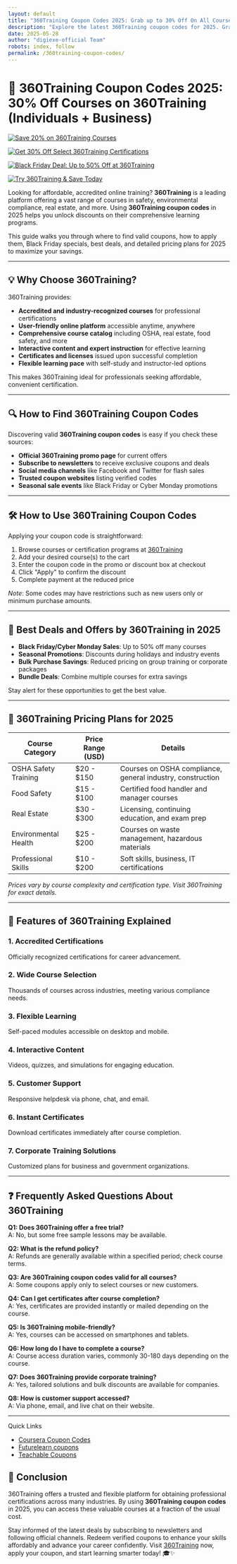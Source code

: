 ```yaml
---
layout: default
title: "360Training Coupon Codes 2025: Grab up to 30% Off On All Courses"
description: "Explore the latest 360Training coupon codes for 2025. Grab best discounts up to 30% Off All courses."
date: 2025-05-28
author: "digiexe-official Team"
robots: index, follow
permalink: /360training-coupon-codes/
---
```


# 🚀 360Training Coupon Codes 2025: 30% Off Courses on 360Training (Individuals + Business)

[![Save 20% on 360Training Courses](https://img.shields.io/badge/Save%2020%25-360Training%20Courses-brightgreen?style=for-the-badge)](https://www.360training.com/)

[![Get 30% Off Select 360Training Certifications](https://img.shields.io/badge/Get%2030%25%20Off-360Training%20Certifications-blue?style=for-the-badge)](https://www.360training.com/)

[![Black Friday Deal: Up to 50% Off at 360Training](https://img.shields.io/badge/Black%20Friday%20Deal-Up%20to%2050%25%20Off-orange?style=for-the-badge)](https://www.360training.com/)

[![Try 360Training & Save Today](https://img.shields.io/badge/Try%20360Training-Save%20Today-purple?style=for-the-badge)](https://www.360training.com/)


Looking for affordable, accredited online training? **360Training** is a leading platform offering a vast range of courses in safety, environmental compliance, real estate, and more. Using **360Training coupon codes** in 2025 helps you unlock discounts on their comprehensive learning programs.

This guide walks you through where to find valid coupons, how to apply them, Black Friday specials, best deals, and detailed pricing plans for 2025 to maximize your savings.

---

## 💡 Why Choose 360Training?

360Training provides:

- **Accredited and industry-recognized courses** for professional certifications  
- **User-friendly online platform** accessible anytime, anywhere  
- **Comprehensive course catalog** including OSHA, real estate, food safety, and more  
- **Interactive content and expert instruction** for effective learning  
- **Certificates and licenses** issued upon successful completion  
- **Flexible learning pace** with self-study and instructor-led options  

This makes 360Training ideal for professionals seeking affordable, convenient certification.

---

## 🔍 How to Find 360Training Coupon Codes

Discovering valid **360Training coupon codes** is easy if you check these sources:

- **Official 360Training promo page** for current offers  
- **Subscribe to newsletters** to receive exclusive coupons and deals  
- **Social media channels** like Facebook and Twitter for flash sales  
- **Trusted coupon websites** listing verified codes  
- **Seasonal sale events** like Black Friday or Cyber Monday promotions  

---

## 🛠️ How to Use 360Training Coupon Codes

Applying your coupon code is straightforward:

1. Browse courses or certification programs at [360Training](https://www.360training.com/)  
2. Add your desired course(s) to the cart  
3. Enter the coupon code in the promo or discount box at checkout  
4. Click "Apply" to confirm the discount  
5. Complete payment at the reduced price  

*Note*: Some codes may have restrictions such as new users only or minimum purchase amounts.

---

## 🎉 Best Deals and Offers by 360Training in 2025

- **Black Friday/Cyber Monday Sales**: Up to 50% off many courses  
- **Seasonal Promotions**: Discounts during holidays and industry events  
- **Bulk Purchase Savings**: Reduced pricing on group training or corporate packages  
- **Bundle Deals**: Combine multiple courses for extra savings  

Stay alert for these opportunities to get the best value.

---

## 💸 360Training Pricing Plans for 2025

| Course Category       | Price Range (USD)   | Details                                                       |
|----------------------|---------------------|---------------------------------------------------------------|
| OSHA Safety Training | $20 - $150          | Courses on OSHA compliance, general industry, construction     |
| Food Safety          | $15 - $100          | Certified food handler and manager courses                     |
| Real Estate          | $30 - $300          | Licensing, continuing education, and exam prep                 |
| Environmental Health | $25 - $200          | Courses on waste management, hazardous materials               |
| Professional Skills  | $10 - $200          | Soft skills, business, IT certifications                       |

*Prices vary by course complexity and certification type. Visit 360Training for exact details.*

---

## 🌟 Features of 360Training Explained

### 1. **Accredited Certifications**  
Officially recognized certifications for career advancement.

### 2. **Wide Course Selection**  
Thousands of courses across industries, meeting various compliance needs.

### 3. **Flexible Learning**  
Self-paced modules accessible on desktop and mobile.

### 4. **Interactive Content**  
Videos, quizzes, and simulations for engaging education.

### 5. **Customer Support**  
Responsive helpdesk via phone, chat, and email.

### 6. **Instant Certificates**  
Download certificates immediately after course completion.

### 7. **Corporate Training Solutions**  
Customized plans for business and government organizations.

---

## ❓ Frequently Asked Questions About 360Training

**Q1: Does 360Training offer a free trial?**  
A: No, but some free sample lessons may be available.

**Q2: What is the refund policy?**  
A: Refunds are generally available within a specified period; check course terms.

**Q3: Are 360Training coupon codes valid for all courses?**  
A: Some coupons apply only to select courses or new customers.

**Q4: Can I get certificates after course completion?**  
A: Yes, certificates are provided instantly or mailed depending on the course.

**Q5: Is 360Training mobile-friendly?**  
A: Yes, courses can be accessed on smartphones and tablets.

**Q6: How long do I have to complete a course?**  
A: Course access duration varies, commonly 30-180 days depending on the course.

**Q7: Does 360Training provide corporate training?**  
A: Yes, tailored solutions and bulk discounts are available for companies.

**Q8: How is customer support accessed?**  
A: Via phone, email, and live chat on their website.

---

Quick Links

- [Coursera Coupon Codes](https://rankloud.github.io/ibcs/coursera-coupon-codes/)
- [Futurelearn coupons](https://rankloud.github.io/ibcs/futurelearn-coupon-codes/)
- [Teachable Coupons](https://rankloud.github.io/ibcs/teachable-coupon-codes/)

## 📝 Conclusion

360Training offers a trusted and flexible platform for obtaining professional certifications across many industries. By using **360Training coupon codes** in 2025, you can access these valuable courses at a fraction of the usual cost.

Stay informed of the latest deals by subscribing to newsletters and following official channels. Redeem verified coupons to enhance your skills affordably and advance your career confidently. Visit [360Training](https://www.360training.com/) now, apply your coupon, and start learning smarter today! 🎓✨
